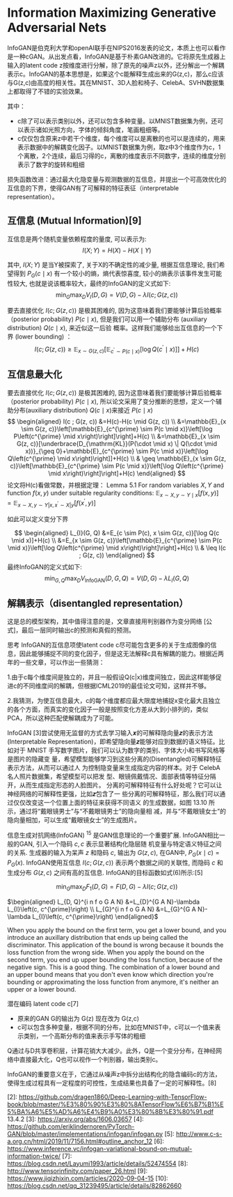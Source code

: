

<!--
 * @version:
 * @Author:  StevenJokess https://github.com/StevenJokess
 * @Date: 2020-10-14 23:10:49
 * @LastEditors:  StevenJokess https://github.com/StevenJokess
 * @LastEditTime: 2020-12-29 19:07:25
 * @Description:
 * @TODO::
 * @Reference:https://www.zhihu.com/column/c_1186629504699731968
 * https://github.com/znxlwm/pytorch-generative-model-collections
 * [3]: https://www.leiphone.com/news/201701/Kq6FvnjgbKK8Lh8N.html
 * [4]: http://www.tensorinfinity.com/paper_26.html
-->

# Information Maximizing Generative Adversarial Nets

InfoGAN是伯克利大学和openAI联手在NIPS2016发表的论文，本质上也可以看作是一种cGAN。从出发点看，InfoGAN是基于朴素GAN改进的。它将原先生成器上输入的latent code z按维度进行分解，除了原先的噪声z以外，还分解出一个解耦表示c。InfoGAN的基本思想是，如果这个c能解释生成出来的G(z,c)，那么c应该与G(z,c)由高度的相关性。其在MNIST、3D人脸和椅子、CelebA、SVHN数据集上都取得了不错的实验效果。

其中：

- c除了可以表示类别以外，还可以包含多种变量。以MNIST数据集为例，还可以表示诸如光照方向，字体的倾斜角度，笔画粗细等。
- c仅仅包含原来z中若干个维度，每个维度可以是离散的也可以是连续的，用来表示数据中的解耦变化因子。以MNIST数据集为例，取z中3个维度作为c，1个离散，2个连续，最后习得的c，离散的维度表示不同数字，连续的维度分别表示了数字的旋转和粗细

损失函数改进：通过最大化隐变量与观测数据的互信息，并提出一个可高效优化的互信息的下界，使得GAN有了可解释的特征表征（interpretable representation）。

## 互信息 (Mutual Information)[9]

互信息是两个随机变量依赖程度的量度, 可以表示为:
$$
I(X ; Y)=H(X)-H(X \mid Y)
$$

其中, $I(X ; Y)$ 是当Y被探索了, 关于X的不确定性的减少量, 根据互信息理论, 我们希望得到 $P_{G}(c \mid x)$ 有一个较小的熵，熵代表惊喜度, 较小的熵表示该事件发生可能性较大, 也就是说该概率较大，最终的InfoGAN的定义式如下:
$$
\min _{G} \max _{D} V_{I}(D, G)=V(D, G)-\lambda I(c ; G(z, c))
$$

要去直接优化 $I(c ; G(z, c))$ 是极其困难的, 因为这意味着我们要能够计算后验概率（posterior
probability) $P(c \mid x),$ 但是我们可以用一个辅助分布 (auxiliary distribution) $Q(c \mid x),$ 来近似这一后验
概率。这样我们能够给出互信息的一个下界 (lower bounding) $：$
$$
I(c ; G(z, c)) \geqslant \mathbb{E}_{x \sim G(z, c)}\left[\mathbb{E}_{c^{\prime} \sim P(c \mid x)}\left[\log Q\left(c^{\prime} \mid x\right)\right]\right]+H(c)
$$


## 互信息最大化

要去直接优化 $I(c ; G(z, c))$ 是极其困难的, 因为这意味着我们要能够计算后验概率（posterior
probability) $P(c \mid x),$ 所以论文采用了变分推断的思想，定义一个辅助分布(auxiliary distribution) $Q(c \mid x)$来接近 $P(c \mid x)$
$$
\begin{aligned}
I(c ; G(z, c)) &=H(c)-H(c \mid G(z, c)) \\
&=\mathbb{E}_{x \sim G(z, c)}\left[\mathbb{E}_{c^{\prime} \sim P(c \mid x)}\left[\log P\left(c^{\prime} \mid x\right)\right]\right]+H(c) \\
&=\mathbb{E}_{x \sim G(z, c)}[\underbrace{D_{\mathrm{KL}}(P(\cdot \mid x) \| Q(\cdot \mid x))}_{\geq 0}+\mathbb{E}_{c^{\prime} \sim P(c \mid x)}\left[\log Q\left(c^{\prime} \mid x\right)\right]]+H(c) \\
& \geq \mathbb{E}_{x \sim G(z, c)}\left[\mathbb{E}_{c^{\prime} \sim P(c \mid x)}\left[\log Q\left(c^{\prime} \mid x\right)\right]\right]+H(c)
\end{aligned}
$$
论文将H(c)看做常数，并根据定理：
Lemma 5.1 For random variables $X, Y$ and function $f(x, y)$ under suitable regularity conditions:
$\mathbb{E}_{x \sim X, y \sim Y \mid x}[f(x, y)]=\mathbb{E}_{x \sim X, y \sim Y\left|x, x^{\prime} \sim X\right| y}\left[f\left(x^{\prime}, y\right)\right]$

如此可以定义变分下界

$$
\begin{aligned}
L_{I}(G, Q) &=E_{c \sim P(c), x \sim G(z, c)}[\log Q(c \mid x)]+H(c) \\
&=E_{x \sim G(z, c)}\left[\mathbb{E}_{c^{\prime} \sim P(c \mid x)}\left[\log Q\left(c^{\prime} \mid x\right)\right]\right]+H(c) \\
& \leq I(c ; G(z, c))
\end{aligned}
$$
最终InfoGAN的定义式如下:
$$
\min _{G, Q} \max _{D} V_{\operatorname{InfoGAN}}(D, G, Q)=V(D, G)-\lambda L_{I}(G, Q)
$$

## 解耦表示（disentangled representation）







这是总的模型架构，其中值得注意的是，文章直接用判别器作为变分网络 [公式]，最后一层同时输出c的预测和真假的预测。

思考
InfoGAN的互信息项使latent code c尽可能包含更多的关于生成图像的信息，因此能够捕捉不同的变化因子，但是这无法解释c具有解耦的能力。根据近两年的一些文章，可以作出一些猜测：

1.由于c每个维度间是独立的，并且一般假设Q(c|x)维度间独立，因此这样能够促进c的不同维度间的解耦，但根据ICML2019的最佳论文可知，这样并不够。

2.我猜测，为使互信息最大，c的每个维度都应最大限度地捕捉x变化最大且独立的各个方面，而真实的变化因子一般是按照变化方差从大到小排列的，类似PCA，所以这种匹配使解耦成为了可能。

InfoGAN [3]尝试使用无监督的方式去学习输入𝒙的可解释隐向量𝒛的表示方法 (Interpretable Representation)，即希望隐向量𝒛能够对应到数据的语义特征。比如对于 MNIST 手写数字图片，我们可以认为数字的类别、字体大小和书写风格等是图片的隐藏变 量，希望模型能够学习到这些分离的(Disentangled)可解释特征表示方法，从而可以通过人 为控制隐变量来生成指定内容的样本。对于 CelebA 名人照片数据集，希望模型可以把发 型、眼镜佩戴情况、面部表情等特征分隔开，从而生成指定形态的人脸图片。
分离的可解释特征有什么好处呢？它可以让神经网络的可解释性更强，比如𝒛包含了一 些分离的可解释特征，那么我们可以通过仅仅改变这一个位置上面的特征来获得不同语义 的生成数据，如图 13.10 所示，通过将“戴眼镜男士”与“不戴眼镜男士”的隐向量相 减，并与“不戴眼镜女士”的隐向量相加，可以生成“戴眼镜女士”的生成图片。


信息生成对抗网络(InfoGAN) $^{15}$ 是GAN信息理论的一个重要扩展. InfoGAN相比一般的GAN, 引入一个隐码 $c, c$ 表示显著结构化隐层随
机变量与特定语义特征之间的关系. 生成器的输入为呆声 $z$ 和隐码 $c,$ 输出为 $G(z, c),$ 在GAN中, $P_{G}(x \mid c)=P_{G}(x)$. InfoGAN使用互信息 $I(c ; G(z, c))$ 表示两个数据之间的关联性, 而隐码 $c$ 和生成分布 $G(z, c)$ 之间有高的互信息. InfoGAN的目标函数如式(6)所示:[5]

$$
\min _{G} \max _{D} F_{1}(D, G)=F(D, G)-\lambda I(c ; G(z, c))
$$

$\begin{aligned} L_{D, Q}^{i n f o G A N} &=L_{D}^{G A N}-\lambda L_{I}\left(c, c^{\prime}\right) \\ L_{G}^{i n f o G A N} &=L_{G}^{G A N}-\lambda L_{I}\left(c, c^{\prime}\right) \end{aligned}$

When you apply the bound on the first term, you get a lower bound, and you introduce an auxillary distribution that ends up being called the discriminator. This application of the bound is wrong because it bounds the loss function from the wrong side.
When you apply the bound on the second term, you end up upper bounding the loss function, because of the negative sign. This is a good thing.
The combination of a lower bound and an upper bound means that you don't even know which direction you're bounding or approximating the loss function from anymore, it's neither an upper or a lower bound.


潜在编码 latent code c[7]

- 原来的GAN G的输出为 G(z) 现在改为 G(z,c)
- c可以包含多种变量，根据不同的分布，比如在MNIST中，c可以一个值来表示类别，一个高斯分布的值来表示手写体的粗细

Q通过与D共享卷积层，计算花销大大减少。此外，Q是一个变分分布，在神经网络中直接最大化，Q也可以视作一个判别器，输出类别c。


InfoGAN的重要意义在于，它通过从噪声z中拆分出结构化的隐含编码c的方法，使得生成过程具有一定程度的可控性，生成结果也具备了一定的可解释性。[8]


[1]: https://www.zhihu.com/column/c_1186629504699731968
[2]: https://github.com/dragen1860/Deep-Learning-with-TensorFlow-book/blob/master/%E3%80%90%E3%80%8ATensorFlow%E6%B7%B1%E5%BA%A6%E5%AD%A6%E4%B9%A0%E3%80%8B%E3%80%91.pdf 13.4.2
[3]: https://arxiv.org/abs/1606.03657
[4]: https://github.com/eriklindernoren/PyTorch-GAN/blob/master/implementations/infogan/infogan.py
[5]: http://www.c-s-a.org.cn/html/2019/11/7156.html#outline_anchor_12
[6]: https://www.inference.vc/infogan-variational-bound-on-mutual-information-twice/
[7]: https://blog.csdn.net/Layumi1993/article/details/52474554
[8]: http://www.tensorinfinity.com/paper_26.html
[9]: https://www.jiqizhixin.com/articles/2020-09-04-15
[10]: https://blog.csdn.net/qq_31239495/article/details/82862660
